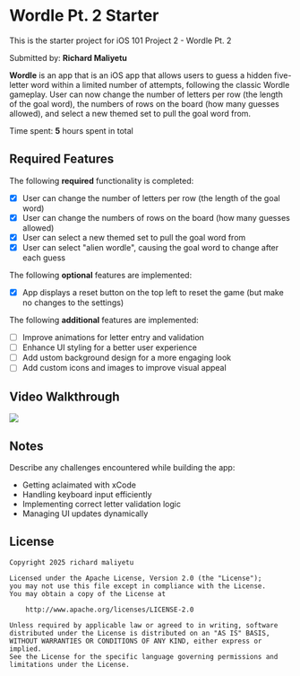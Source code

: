 # Wordle Pt. 2 Starter

This is the starter project for iOS 101 Project 2 - Wordle Pt. 2

Submitted by: **Richard Maliyetu**

**Wordle** is an app that is an iOS app that allows users to guess a hidden five-letter word within a limited number of attempts, following the classic Wordle gameplay. User can now change the number of letters per row (the length of the goal word), the numbers of rows on the board (how many guesses allowed), and select a new themed set to pull the goal word from.

Time spent: **5** hours spent in total

## Required Features

The following **required** functionality is completed:

- [x] User can change the number of letters per row (the length of the goal word)
- [x] User can change the numbers of rows on the board (how many guesses allowed)
- [x] User can select a new themed set to pull the goal word from
- [x] User can select "alien wordle", causing the goal word to change after each guess

The following **optional** features are implemented:

- [x] App displays a reset button on the top left to reset the game (but make no changes to the settings)

The following **additional** features are implemented:

- [ ] Improve animations for letter entry and validation
- [ ] Enhance UI styling for a better user experience
- [ ] Add ustom background design for a more engaging look
- [ ] Add custom icons and images to improve visual appeal

## Video Walkthrough

<div>
    <a href="https://www.loom.com/share/b120f010c23e44a9b52e9dac46b2183c">
    </a>
    <a href="https://www.loom.com/share/b120f010c23e44a9b52e9dac46b2183c">
      <img style="max-width:300px;" src="https://cdn.loom.com/sessions/thumbnails/b120f010c23e44a9b52e9dac46b2183c-dbceb6065a349768-full-play.gif">
    </a>
  </div>

## Notes

Describe any challenges encountered while building the app:

- Getting aclaimated with xCode
- Handling keyboard input efficiently
- Implementing correct letter validation logic
- Managing UI updates dynamically

## License

    Copyright 2025 richard maliyetu

    Licensed under the Apache License, Version 2.0 (the "License");
    you may not use this file except in compliance with the License.
    You may obtain a copy of the License at

        http://www.apache.org/licenses/LICENSE-2.0

    Unless required by applicable law or agreed to in writing, software
    distributed under the License is distributed on an "AS IS" BASIS,
    WITHOUT WARRANTIES OR CONDITIONS OF ANY KIND, either express or implied.
    See the License for the specific language governing permissions and
    limitations under the License.
